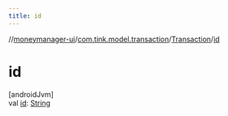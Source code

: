 ```yaml
---
title: id
---
```

//[moneymanager-ui](../../../index.html)/[com.tink.model.transaction](../index.html)/[Transaction](index.html)/[id](id.html)



# id



[androidJvm]\
val [id](id.html): [String](https://kotlinlang.org/api/latest/jvm/stdlib/kotlin/-string/index.html)




